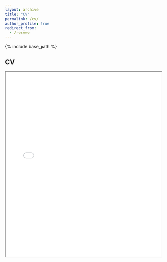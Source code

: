 ```yaml
---
layout: archive
title: "CV"
permalink: /cv/
author_profile: true
redirect_from:
  - /resume
---
```


{% include base_path %}

## CV

<iframe src="../files/cv-new-tem.pdf" width="100%" height="600px">
    This browser does not support PDFs. Please download the PDF to view it: <a href="../files/cv-new-tem.pdf">Download PDF</a>
</iframe>



